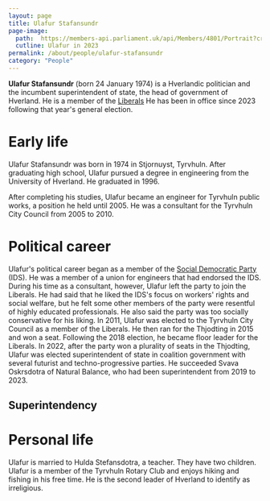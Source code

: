 ```yaml
---
layout: page
title: Ulafur Stafansundr
page-image: 
  path:  https://members-api.parliament.uk/api/Members/4801/Portrait?cropType=ThreeFour
  cutline: Ulafur in 2023
permalink: /about/people/ulafur-stafansundr
category: "People"
---
```


**Ulafur Stafansundr** (born 24 January 1974) is a Hverlandic politician and the incumbent superintendent of state, the head of government of Hverland. He is a member of the [Liberals](/HUN/about/party/as) He has been in office since 2023 following that year's general election. 

# Early life
Ulafur Stafansundr was born in 1974 in Stjornuyst, Tyrvhuln. After graduating high school, Ulafur pursued a degree in engineering from the University of Hverland. He graduated in 1996.

After completing his studies, Ulafur became an engineer for Tyrvhuln public works, a position he held until 2005. He was a consultant for the Tyrvhuln City Council from 2005 to 2010. 

# Political career
Ulafur's political career began as a member of the [Social Democratic Party](/HUN/about/party/ids) (IDS). He was a member of a union for engineers that had endorsed the IDS. During his time as a consultant, however, Ulafur left the party to join the Liberals. He had said that he liked the IDS's focus on workers' rights and social welfare, but he felt some other members of the party were resentful of highly educated professionals. He also said the party was too socially conservative for his liking. In 2011, Ulafur was elected to the Tyrvhuln City Council as a member of the Liberals. He then ran for the Thjodting in 2015 and won a seat. Following the 2018 election, he became floor leader for the Liberals. In 2022, after the party won a plurality of seats in the Thjodting, Ulafur was elected superintendent of state in coalition government with several futurist and techno-progressive parties. He succeeded Svava Oskrsdotra of Natural Balance, who had been superintendent from 2019 to 2023.

## Superintendency

# Personal life
Ulafur is married to Hulda Stefansdotra, a teacher. They have two children. Ulafur is a member of the Tyrvhuln Rotary Club and enjoys hiking and fishing in his free time. He is the second leader of Hverland to identify as irreligious.




